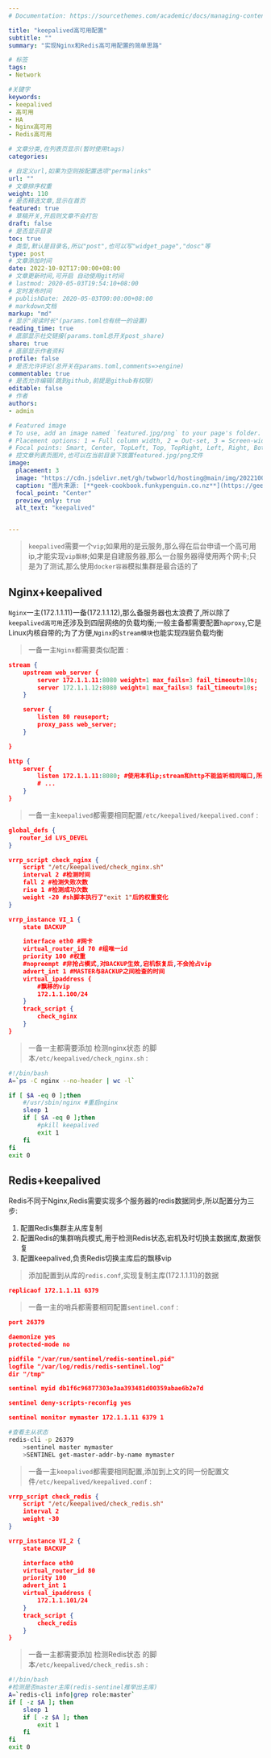 ```yaml
---
# Documentation: https://sourcethemes.com/academic/docs/managing-content/

title: "keepalived高可用配置"
subtitle: ""
summary: "实现Nginx和Redis高可用配置的简单思路"

# 标签
tags:
- Network

#关键字
keywords:
- keepalived
- 高可用
- HA
- Nginx高可用
- Redis高可用

# 文章分类,在列表页显示(暂时使用tags)
categories:

# 自定义url,如果为空则按配置选项"permalinks"
url: ""
# 文章排序权重
weight: 110
# 是否精选文章,显示在首页
featured: true
# 草稿开关,开启则文章不会打包
draft: false
# 是否显示目录
toc: true
# 类型,默认是目录名,所以"post",也可以写"widget_page","dosc"等
type: post
# 文章添加时间
date: 2022-10-02T17:00:00+08:00
# 文章更新时间,可开启 自动使用git时间
# lastmod: 2020-05-03T19:54:10+08:00
# 定时发布时间
# publishDate: 2020-05-03T00:00:00+08:00
# markdown文档
markup: "md"
# 显示"阅读时长"(params.toml也有统一的设置)
reading_time: true
# 底部显示社交链接(params.toml总开关post_share)
share: true
# 底部显示作者资料
profile: false
# 是否允许评论(总开关在params.toml,comments=>engine)
commentable: true
# 是否允许编辑(跳到github,前提是github有权限)
editable: false
# 作者
authors:
- admin

# Featured image
# To use, add an image named `featured.jpg/png` to your page's folder.
# Placement options: 1 = Full column width, 2 = Out-set, 3 = Screen-width
# Focal points: Smart, Center, TopLeft, Top, TopRight, Left, Right, BottomLeft, Bottom, BottomRight.
# 控文章列表页图片,也可以在当前目录下放置featured.jpg/png文件
image:
  placement: 3
  image: "https://cdn.jsdelivr.net/gh/twbworld/hosting@main/img/202210021224100.png"
  caption: "图片来源: [**geek-cookbook.funkypenguin.co.nz**](https://geek-cookbook.funkypenguin.co.nz/docker-swarm/keepalived/)"
  focal_point: "Center"
  preview_only: true
  alt_text: "keepalived"


---
```



> `keepalived`需要一个`vip`;如果用的是云服务,那么得在后台申请一个高可用ip,才能实现`vip飘移`;如果是自建服务器,那么一台服务器得使用两个网卡;只是为了测试,那么使用`docker容器`模拟集群是最合适的了

## Nginx+keepalived


`Nginx`一主(172.1.1.11)一备(172.1.1.12),那么备服务器也太浪费了,所以除了`keepalived高可用`还涉及到四层网络的负载均衡;一般主备都需要配置`haproxy`,它是Linux内核自带的;为了方便,`Nginx`的`stream模块`也能实现四层负载均衡

> 一备一主`Nginx`都需要类似配置 :

``` json
stream {
    upstream web_server {
        server 172.1.1.11:8080 weight=1 max_fails=3 fail_timeout=10s;
        server 172.1.1.12:8080 weight=1 max_fails=3 fail_timeout=10s;
    }

    server {
        listen 80 reuseport;
        proxy_pass web_server;
    }

}

http {
    server {
        listen 172.1.1.11:8080; #使用本机ip;stream和http不能监听相同端口,所以另用端口,除非指定不同的ip:port
        # ...
    }
}

```

> 一备一主`keepalived`都需要相同配置`/etc/keepalived/keepalived.conf` :

``` json
global_defs {
   router_id LVS_DEVEL
}

vrrp_script check_nginx {
    script "/etc/keepalived/check_nginx.sh"
    interval 2 #检测时间
    fall 2 #检测失败次数
    rise 1 #检测成功次数
    weight -20 #sh脚本执行了"exit 1"后的权重变化
}

vrrp_instance VI_1 {
    state BACKUP

    interface eth0 #网卡
    virtual_router_id 70 #组唯一id
    priority 100 #权重
    #nopreempt #非抢占模式,对BACKUP生效,宕机恢复后,不会抢占vip
    advert_int 1 #MASTER与BACKUP之间检查的时间
    virtual_ipaddress {
        #飘移的vip
        172.1.1.100/24
    }
    track_script {
        check_nginx
    }
}
```

> 一备一主都需要添加 检测nginx状态 的脚本`/etc/keepalived/check_nginx.sh` :

``` bash
#!/bin/bash
A=`ps -C nginx --no-header | wc -l`

if [ $A -eq 0 ];then
    #/usr/sbin/nginx #重启nginx
    sleep 1
    if [ $A -eq 0 ];then
        #pkill keepalived
        exit 1
    fi
fi
exit 0
```




## Redis+keepalived

Redis不同于Nginx,Redis需要实现多个服务器的redis数据同步,所以配置分为三步:
1. 配置Redis集群主从库复制
2. 配置Redis的集群哨兵模式,用于检测Redis状态,宕机及时切换主数据库,数据恢复
3. 配置keepalived,负责Redis切换主库后的飘移vip



> 添加配置到从库的`redis.conf`,实现复制主库(172.1.1.11)的数据

``` json
replicaof 172.1.1.11 6379
```


> 一备一主的哨兵都需要相同配置`sentinel.conf` :

```json
port 26379

daemonize yes
protected-mode no

pidfile "/var/run/sentinel/redis-sentinel.pid"
logfile "/var/log/redis/redis-sentinel.log"
dir "/tmp"

sentinel myid db1f6c96877303e3aa393481d00359abae6b2e7d

sentinel deny-scripts-reconfig yes

sentinel monitor mymaster 172.1.1.11 6379 1
```

``` bash
#查看主从状态
redis-cli -p 26379
    >sentinel master mymaster
    >SENTINEL get-master-addr-by-name mymaster
```


> 一备一主`keepalived`都需要相同配置,添加到上文的同一份配置文件`/etc/keepalived/keepalived.conf` :

``` json
vrrp_script check_redis {
    script "/etc/keepalived/check_redis.sh"
    interval 2
    weight -30
}

vrrp_instance VI_2 {
    state BACKUP

    interface eth0
    virtual_router_id 80
    priority 100
    advert_int 1
    virtual_ipaddress {
        172.1.1.101/24
    }
    track_script {
        check_redis
    }
}

```


> 一备一主都需要添加 检测Redis状态 的脚本`/etc/keepalived/check_redis.sh` :

``` bash
#!/bin/bash
#检测是否master主库(redis-sentinel推举出主库)
A=`redis-cli info|grep role:master`
if [ -z $A ]; then
    sleep 1
    if [ -z $A ]; then
        exit 1
    fi
fi
exit 0

```
